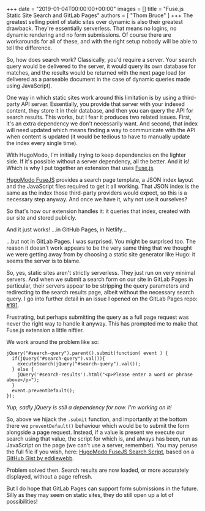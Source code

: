 +++
date = "2019-01-04T00:00:00+00:00"
images = []
title = "Fuse.js Static Site Search and GitLab Pages"
authors = [
 "Thom Bruce"
]
+++
The greatest selling point of static sites over dynamic is also their greatest drawback. They're essentially serverless. That means no logins, no dynamic rendering and no form submissions. Of course there are workarounds for all of these, and with the right setup nobody will be able to tell the difference.

So, how does search work? Classically, you'd require a server. Your search query would be delivered to the server, it would query its own database for matches, and the results would be returned with the next page load (or delivered as a parseable document in the case of dynamic queries made using JavaScript).

One way in which static sites work around this limitation is by using a third-party API server. Essentially, you provide that server with your indexed content, they store it in their database, and then you can query the API for search results. This works, but I fear it produces two related issues. First, it's an extra dependency we don't necessarily want. And second, that index will need updated which means finding a way to communicate with the API when content is updated (it would be tedious to have to manually update the index every single time).

With HugoModo, I'm initially trying to keep dependencies on the lighter side. If it's possible without a server dependency, all the better. And it is! Which is why I put together an extension that uses [Fuse.js](http://fusejs.io/).

[HugoModo FuseJS](/extensions/fusejs) provides a search page template, a JSON index layout and the JavaScript files required to get it all working. That JSON index is the same as the index those third-party providers would expect, so this is a necessary step anyway. And once we have it, why not use it ourselves?

So that's how our extension handles it: it queries that index, created with our site and stored publicly.

And it just works! ...in GitHub Pages, in Netlify...

...but not in GitLab Pages. I was surprised. You might be surprised too. The reason it doesn't work appears to be the very same thing that we thought we were getting away from by choosing a static site generator like Hugo: it seems the server is to blame.

So, yes, static sites aren't strictly serverless. They just run on very minimal servers. And when we submit a search form on our site in GitLab Pages in particular, their servers appear to be stripping the query parameters and redirecting to the search results page, albeit without the necessary search query. I go into further detail in an issue I opened on the GitLab Pages repo: [#191](https://gitlab.com/gitlab-org/gitlab-pages/issues/191).

Frustrating, but perhaps submitting the query as a full page request was never the right way to handle it anyway. This has prompted me to make that Fuse.js extension a little niftier.

We work around the problem like so:

    jQuery("#search-query").parent().submit(function( event ) {
      if(jQuery("#search-query").val()){
        executeSearch(jQuery("#search-query").val());
      } else {
        jQuery('#search-results').html("<p>Please enter a word or phrase above</p>");
      }
      event.preventDefault();
    });

_Yup, sadly jQuery is still a dependency for now. I'm working on it!_

So, above we hijack the `.submit` function, and importantly at the bottom there we `preventDefault()` behaviour which would be to submit the form alongside a page request. Instead, if a value is present we execute our search using that value, the script for which is, and always has been, run as JavaScript on the page (we can't use a server, remember). You may peruse the full file if you wish, here: [HugoModo FuseJS Search Script](https://github.com/hugomodo/hugomodo-fusejs/blob/master/assets/js/search.js), based on a [GitHub Gist by eddiewebb](https://gist.github.com/eddiewebb/735feb48f50f0ddd65ae5606a1cb41ae).

Problem solved then. Search results are now loaded, or more accurately displayed, without a page refresh.

But I do hope that GitLab Pages can support form submissions in the future. Silly as they may seem on static sites, they do still open up a lot of possibilities!
